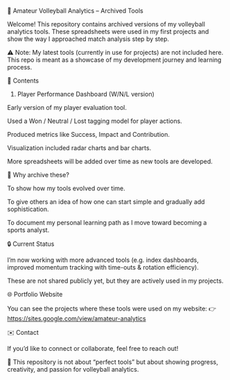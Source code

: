 🏐 Amateur Volleyball Analytics – Archived Tools

Welcome!
This repository contains archived versions of my volleyball analytics tools.
These spreadsheets were used in my first projects and show the way I approached match analysis step by step.

⚠️ Note: My latest tools (currently in use for projects) are not included here.
This repo is meant as a showcase of my development journey and learning process.

📂 Contents
1. Player Performance Dashboard (W/N/L version)

Early version of my player evaluation tool.

Used a Won / Neutral / Lost tagging model for player actions.

Produced metrics like Success, Impact and Contribution.

Visualization included radar charts and bar charts.

More spreadsheets will be added over time as new tools are developed.

🚀 Why archive these?

To show how my tools evolved over time.

To give others an idea of how one can start simple and gradually add sophistication.

To document my personal learning path as I move toward becoming a sports analyst.

🔒 Current Status

I’m now working with more advanced tools (e.g. index dashboards, improved momentum tracking with time-outs & rotation efficiency).

These are not shared publicly yet, but they are actively used in my projects.

🌐 Portfolio Website

You can see the projects where these tools were used on my website:
👉 https://sites.google.com/view/amateur-analytics

✉️ Contact

If you’d like to connect or collaborate, feel free to reach out!

📌 This repository is not about “perfect tools” but about showing progress, creativity, and passion for volleyball analytics.


